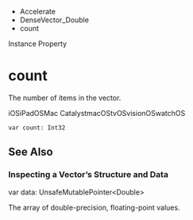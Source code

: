 

- Accelerate
- DenseVector_Double
-  count 

Instance Property

# count

The number of items in the vector.

iOSiPadOSMac CatalystmacOStvOSvisionOSwatchOS

``` source
var count: Int32
```

## See Also

### Inspecting a Vector’s Structure and Data

var data: UnsafeMutablePointer&lt;Double>

The array of double-precision, floating-point values.

